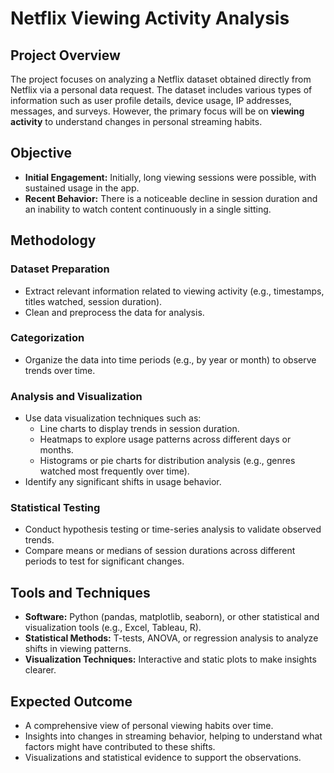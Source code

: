 # Netflix Viewing Activity Analysis

## Project Overview
The project focuses on analyzing a Netflix dataset obtained directly from Netflix via a personal data request. The dataset includes various types of information such as user profile details, device usage, IP addresses, messages, and surveys. However, the primary focus will be on **viewing activity** to understand changes in personal streaming habits.

## Objective
- **Initial Engagement:** Initially, long viewing sessions were possible, with sustained usage in the app.
- **Recent Behavior:** There is a noticeable decline in session duration and an inability to watch content continuously in a single sitting.

## Methodology
### Dataset Preparation
- Extract relevant information related to viewing activity (e.g., timestamps, titles watched, session duration).
- Clean and preprocess the data for analysis.

### Categorization
- Organize the data into time periods (e.g., by year or month) to observe trends over time.

### Analysis and Visualization
- Use data visualization techniques such as:
  - Line charts to display trends in session duration.
  - Heatmaps to explore usage patterns across different days or months.
  - Histograms or pie charts for distribution analysis (e.g., genres watched most frequently over time).
- Identify any significant shifts in usage behavior.

### Statistical Testing
- Conduct hypothesis testing or time-series analysis to validate observed trends.
- Compare means or medians of session durations across different periods to test for significant changes.

## Tools and Techniques
- **Software:** Python (pandas, matplotlib, seaborn), or other statistical and visualization tools (e.g., Excel, Tableau, R).
- **Statistical Methods:** T-tests, ANOVA, or regression analysis to analyze shifts in viewing patterns.
- **Visualization Techniques:** Interactive and static plots to make insights clearer.

## Expected Outcome
- A comprehensive view of personal viewing habits over time.
- Insights into changes in streaming behavior, helping to understand what factors might have contributed to these shifts.
- Visualizations and statistical evidence to support the observations.
